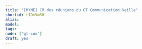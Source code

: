 ```yaml
---
title: "[MYNE] CR des réunions du GT Communication Veille"
shortid: r1DmVmSH-
alias:
model:
tags:
node: ["gt-com"]
draft: yes
---
```

